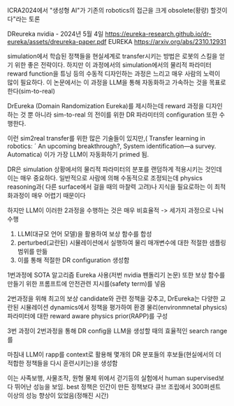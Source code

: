 ICRA2024에서 "생성형 AI"가 기존의 robotics의 접근을 크게 obsolete(황량) 할것이다"라는 토론

DReureka
nvidia - 2024년 5월 4일
https://eureka-research.github.io/dr-eureka/assets/dreureka-paper.pdf
EUREKA
https://arxiv.org/abs/2310.12931

simulation에서 학습된 정책들을 현실세계로 transfer시키는 방법은 로봇의 스킬을 얻기 위한 좋은 전략이다. 하지만 이 과정에서의 simulation에서의 물리적 파라미터 reward function을 튜닝 등의 수동적 디자인하는 과정은 느리고 매우 사람의 노력이 많이 필요하다. 이 논문에서는 이 과정을 LLM을 통해 자동화하고 가속하는 것을 목표로한다(sim-to-real)

DrEureka (Domain Randomization Eureka)를 제시하는데 reward 과정을 디자인 하는 것 뿐 아니라 sim-to-real 의 전이를 위한 DR 파라미터의 configuration 또한 수행한다.

이런 sim2real transfer를 위한 많은 기술들이 있지만,( Transfer learning in robotics: ´
An upcoming breakthrough?,  System identification—a survey. Automatica) 이가 가장 LLM이 자동화하기 primed 됨.

DR은 simulation 상황에서의 물리적 파라미터의 분포를 랜덤하게 적용시키는 것인데 이는 매우 중요하다. 일반적으로 사람에 의해 수동적으로 조정되는데 physics reasoning과( 다른 surface에서 걸을 때의 마찰력 고려)나 지식을 필요로하는 이 최적화과정이 매우 어렵기 때문이다

하지만 LLM이 이러한 2과정을 수행하는 것은 매우 비효율적 -> 세가지 과정으로 나눠 수행

1. LLM(대규모 언어 모델)을 활용하여 보상 함수를 합성
2. perturbed(교란된) 시뮬레이션에서 실행하여 물리 매개변수에 대한 적절한 샘플링 범위를 만듦
3. 이를 통해 적절한 DR configuration 생성함

1번과정에 SOTA 알고리즘 Eureka 사용(저번 nvidia 펜돌리기 논문)
또한 보상 함수를 만들기 위한 프롬프트에 안전관련 지시를(safety term)를 넣음

2번과정을 위해 최고의 보상 candidate와 관련 정책을 갖추고, DrEureka는 다양한 교란된 시뮬레이션 dynamics에서 정책을 평가하여 환경 물리(environmnetal physics) 파라미터에 대한 reward aware physics prior(RAPP)를 구성

3번 과정이 2번과정을 통해 DR config을 LLM을 생성할 때의 효율적인 search range를

마침내 LLM이 rapp를 context로 활용해 몇개의 DR 분포들의 후보들(현실에서의 더 적합한 정책들을 다시 훈련시키는)을 생성함  

이는 사족보행, 사물조작, 원형 물체 위에서 걷기등의 실험에서 human supervised보다 뛰어난 성능을 보임. best 정책은 인간이 만든 정책보다 큐브 조립에서 300퍼센트 이상의 성능 향상이 있었음(정해진 시간)
